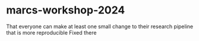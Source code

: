 # marcs-workshop-2024

That everyone can make at least one small change to their research pipeline that is more reproducible
Fixed there
